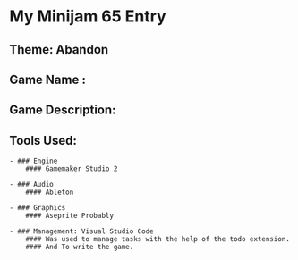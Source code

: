 # My Minijam 65 Entry

## Theme: **Abandon**

## Game Name : 

## Game Description:

## Tools Used: 
    - ### Engine
        #### Gamemaker Studio 2

    - ### Audio
        #### Ableton

    - ### Graphics
        #### Aseprite Probably 

    - ### Management: Visual Studio Code
        #### Was used to manage tasks with the help of the todo extension.
        #### And To write the game.    